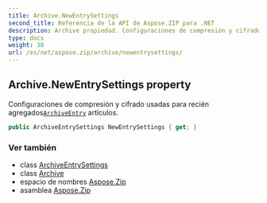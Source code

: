```yaml
---
title: Archive.NewEntrySettings
second_title: Referencia de la API de Aspose.ZIP para .NET
description: Archive propiedad. Configuraciones de compresión y cifrado usadas para recién agregadosArchiveEntry artículos.
type: docs
weight: 30
url: /es/net/aspose.zip/archive/newentrysettings/
---
```

## Archive.NewEntrySettings property

Configuraciones de compresión y cifrado usadas para recién agregados[`ArchiveEntry`](../../archiveentry/) artículos.

```csharp
public ArchiveEntrySettings NewEntrySettings { get; }
```

### Ver también

* class [ArchiveEntrySettings](../../../aspose.zip.saving/archiveentrysettings/)
* class [Archive](../)
* espacio de nombres [Aspose.Zip](../../archive/)
* asamblea [Aspose.Zip](../../../)


